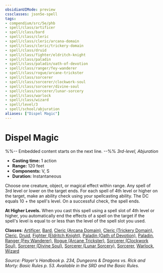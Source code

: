 ```yaml
---
obsidianUIMode: preview
cssclasses: json5e-spell
tags:
- compendium/src/5e/phb
- spell/class/artificer
- spell/class/bard
- spell/class/cleric
- spell/class/cleric/arcana-domain
- spell/class/cleric/trickery-domain
- spell/class/druid
- spell/class/fighter/eldritch-knight
- spell/class/paladin
- spell/class/paladin/oath-of-devotion
- spell/class/ranger/fey-wanderer
- spell/class/rogue/arcane-trickster
- spell/class/sorcerer
- spell/class/sorcerer/clockwork-soul
- spell/class/sorcerer/divine-soul
- spell/class/sorcerer/lunar-sorcery
- spell/class/warlock
- spell/class/wizard
- spell/level/3
- spell/school/abjuration
aliases: ["Dispel Magic"]
---
```

# Dispel Magic
%%-- Embedded content starts on the next line. --%%
*3rd-level, Abjuration*  

- **Casting time:** 1 action
- **Range:** 120 feet
- **Components:** V, S
- **Duration:** Instantaneous

Choose one creature, object, or magical effect within range. Any spell of 3rd level or lower on the target ends. For each spell of 4th level or higher on the target, make an ability check using your spellcasting ability. The DC equals 10 + the spell's level. On a successful check, the spell ends.

**At Higher Levels.** When you cast this spell using a spell slot of 4th level or higher, you automatically end the effects of a spell on the target if the spell's level is equal to or less than the level of the spell slot you used.

**Classes**: [Artificer](/Systems/5e/classes/artificer-tce.md), [Bard](/Systems/5e/classes/bard.md), [Cleric (Arcana Domain)](/Systems/5e/classes/cleric-arcana-domain-scag.md), [Cleric (Trickery Domain)](/Systems/5e/classes/cleric-trickery-domain.md), [Cleric](/Systems/5e/classes/cleric.md), [Druid](/Systems/5e/classes/druid.md), [Fighter (Eldritch Knight)](/Systems/5e/classes/fighter-eldritch-knight.md), [Paladin (Oath of Devotion)](/Systems/5e/classes/paladin-oath-of-devotion.md), [Paladin](/Systems/5e/classes/paladin.md), [Ranger (Fey Wanderer)](/Systems/5e/classes/ranger-fey-wanderer-tce.md), [Rogue (Arcane Trickster)](/Systems/5e/classes/rogue-arcane-trickster.md), [Sorcerer (Clockwork Soul)](/Systems/5e/classes/sorcerer-clockwork-soul-tce.md), [Sorcerer (Divine Soul)](/Systems/5e/classes/sorcerer-divine-soul-xge.md), [Sorcerer (Lunar Sorcery)](/Systems/5e/classes/sorcerer-lunar-sorcery-dsotdq.md), [Sorcerer](/Systems/5e/classes/sorcerer.md), [Warlock](/Systems/5e/classes/warlock.md), [Wizard](/Systems/5e/classes/wizard.md)

*Source: Player's Handbook p. 234, Dungeons & Dragons vs. Rick and Morty: Basic Rules p. 53. Available in the SRD and the Basic Rules.*